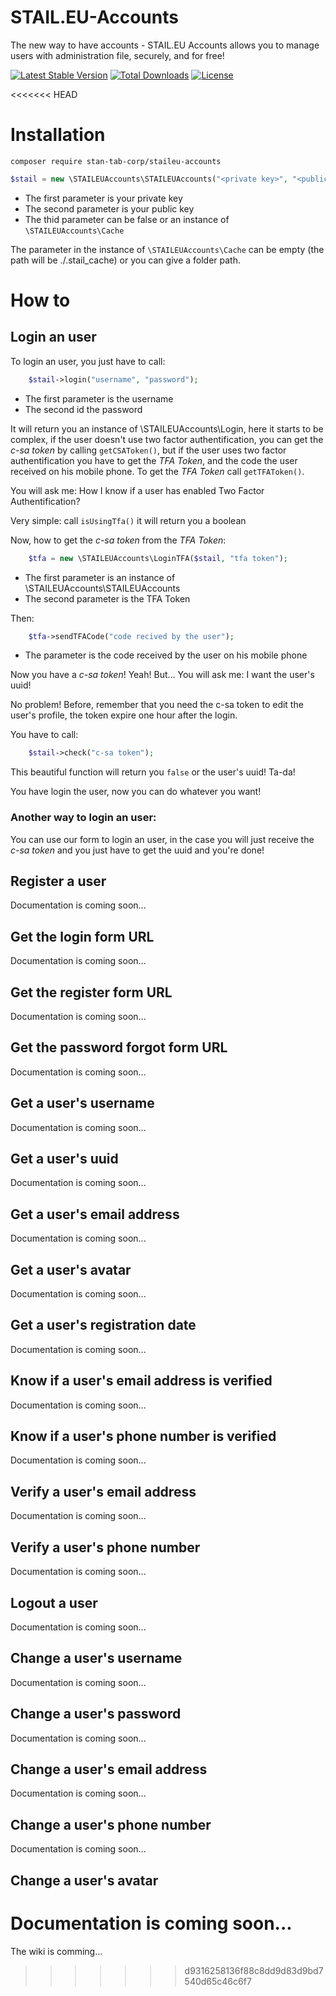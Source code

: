 # STAIL.EU-Accounts
The new way to have accounts - STAIL.EU Accounts allows you to manage users with administration file, securely, and for free!

[![Latest Stable Version](https://poser.pugx.org/stan-tab-corp/staileu-accounts/v/stable)](https://packagist.org/packages/stan-tab-corp/staileu-accounts) [![Total Downloads](https://poser.pugx.org/stan-tab-corp/staileu-accounts/downloads)](https://packagist.org/packages/stan-tab-corp/staileu-accounts) [![License](https://poser.pugx.org/stan-tab-corp/staileu-accounts/license)](https://packagist.org/packages/stan-tab-corp/staileu-accounts) 

<<<<<<< HEAD
# Installation

`composer require stan-tab-corp/staileu-accounts`

```php
$stail = new \STAILEUAccounts\STAILEUAccounts("<private key>", "<public key>", false|new \STAILEUAccounts\Cache("<cache folder path>"));
```
* The first parameter is your private key
* The second parameter is your public key
* The thid parameter can be false or an instance of `\STAILEUAccounts\Cache`

The parameter in the instance of `\STAILEUAccounts\Cache` can be empty (the path will be ./.stail_cache) or you can give a folder path.

# How to 

## Login an user

To login an user, you just have to call:

```php
    $stail->login("username", "password");
```

* The first parameter is the username
* The second id the password

It will return you an instance of \STAILEUAccounts\Login, here it starts to be complex, if the user doesn't use two factor authentification, you can get the *c-sa token* by calling `getCSAToken()`, but if the user uses two factor authentification you have to get the *TFA Token*, and the code the user received on his mobile phone. To get the *TFA Token* call `getTFAToken()`.

You will ask me: How I know if a user has enabled Two Factor Authentification?

Very simple: call `isUsingTfa()` it will return you a boolean

Now, how to get the *c-sa token* from the *TFA Token*:

```php
    $tfa = new \STAILEUAccounts\LoginTFA($stail, "tfa token");
```

* The first parameter is an instance of \STAILEUAccounts\STAILEUAccounts
* The second parameter is the TFA Token

Then:
```php
    $tfa->sendTFACode("code recived by the user");
```

* The parameter is the code received by the user on his mobile phone

Now you have a *c-sa token*! Yeah! But... You will ask me: I want the user's uuid!

No problem! Before, remember that you need the c-sa token to edit the user's profile, the token expire one hour after the login.

You have to call:

```php
    $stail->check("c-sa token");
```

This beautiful function will return you `false` or the user's uuid! Ta-da!

You have login the user, now you can do whatever you want!

### Another way to login an user:

You can use our form to login an user, in the case you will just receive the *c-sa token* and you just have to get the uuid and you're done!

## Register a user
Documentation is coming soon...
## Get the login form URL
Documentation is coming soon...
## Get the register form URL
Documentation is coming soon...
## Get the password forgot form URL
Documentation is coming soon...
## Get a user's username
Documentation is coming soon...
## Get a user's uuid
Documentation is coming soon...
## Get a user's email address
Documentation is coming soon...
## Get a user's avatar
Documentation is coming soon...
## Get a user's registration date
Documentation is coming soon...
## Know if a user's email address is verified
Documentation is coming soon...
## Know if a user's phone number is verified
Documentation is coming soon...
## Verify a user's email address
Documentation is coming soon...
## Verify a user's phone number
Documentation is coming soon...
## Logout a user
Documentation is coming soon...
## Change a user's username
Documentation is coming soon...
## Change a user's password
Documentation is coming soon...
## Change a user's email address
Documentation is coming soon...
## Change a user's phone number
Documentation is coming soon...
## Change a user's avatar
Documentation is coming soon...
=======
The wiki is comming...
>>>>>>> d9316258136f88c8dd9d83d9bd7540d65c46c6f7
